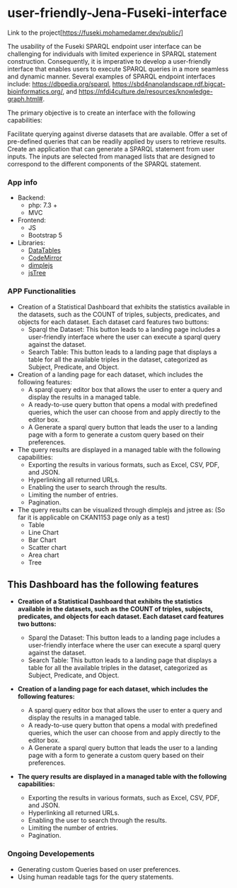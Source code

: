 # user-friendly-Jena-Fuseki-interface

Link to the project[https://fuseki.mohamedamer.dev/public/]

The usability of the Fuseki SPARQL endpoint user interface can be challenging for individuals with limited experience in SPARQL statement construction. Consequently, it is imperative to develop a user-friendly interface that enables users to execute SPARQL queries in a more seamless and dynamic manner. Several examples of SPARQL endpoint interfaces include: https://dbpedia.org/sparql, https://sbd4nanolandscape.rdf.bigcat-bioinformatics.org/, and https://nfdi4culture.de/resources/knowledge-graph.html#.

The primary objective is to create an interface with the following capabilities:

Facilitate querying against diverse datasets that are available.
Offer a set of pre-defined queries that can be readily applied by users to retrieve results.
Create an application that can generate a SPARQL statement from user inputs. The inputs are selected from managed lists that are designed to correspond to the different components of the SPARQL statement.

### App info
* Backend:
    * php: 7.3 +
    * MVC
* Frontend:
    * JS
    * Bootstrap 5
* Libraries:
    * [DataTables](https://datatables.net/examples/index)
    * [CodeMirror](https://codemirror.net/)
    * [dimplejs](http://dimplejs.org/)
    * [jsTree](https://www.jstree.com/)
 
 ### APP Functionalities

- Creation of a Statistical Dashboard that exhibits the statistics available in the datasets, such as the COUNT of triples, subjects, predicates, and objects for each dataset. Each dataset card features two buttons:
    - Sparql the Dataset: This button leads to a landing page includes a user-friendly interface where the user can execute a sparql query against the dataset.
    - Search Table: This button leads to a landing page that displays a table for all the available triples in the dataset, categorized as Subject, Predicate, and Object.
- Creation of a landing page for each dataset, which includes the following features:
    - A sparql query editor box that allows the user to enter a query and display the results in a managed table.
    - A ready-to-use query button that opens a modal with predefined queries, which the user can choose from and apply directly to the editor box.
    - A Generate a sparql query button that leads the user to a landing page with a form to generate a custom query based on their preferences.
- The query results are displayed in a managed table with the following capabilities:
    - Exporting the results in various formats, such as Excel, CSV, PDF, and JSON.
    - Hyperlinking all returned URLs.
    - Enabling the user to search through the results.
    - Limiting the number of entries.
    - Pagination.
- The query results can be visualized through dimplejs and jstree as: (So far it is applicable on CKAN1153 page only as a test)
    - Table
    - Line Chart
    - Bar Chart
    - Scatter chart
    - Area chart
    - Tree


## This Dashboard has the following features

* **Creation of a Statistical Dashboard that exhibits the statistics available in the datasets, such as the COUNT of triples, subjects, predicates, and objects for each dataset. Each dataset card features two buttons:**
  - Sparql the Dataset: This button leads to a landing page includes a user-friendly interface where the user can execute a sparql query against the dataset.
  - Search Table: This button leads to a landing page that displays a table for all the available triples in the dataset, categorized as Subject, Predicate, and Object.
  
* **Creation of a landing page for each dataset, which includes the following features:**
  - A sparql query editor box that allows the user to enter a query and display the results in a managed table.
  - A ready-to-use query button that opens a modal with predefined queries, which the user can choose from and apply directly to the editor box.
  - A Generate a sparql query button that leads the user to a landing page with a form to generate a custom query based on their preferences.
  
* **The query results are displayed in a managed table with the following capabilities:**
  - Exporting the results in various formats, such as Excel, CSV, PDF, and JSON.
  - Hyperlinking all returned URLs.
  - Enabling the user to search through the results.
  - Limiting the number of entries.
  - Pagination.

### Ongoing Developements
- Generating custom Queries based on user preferences. 
- Using human readable tags for the query statements.  
